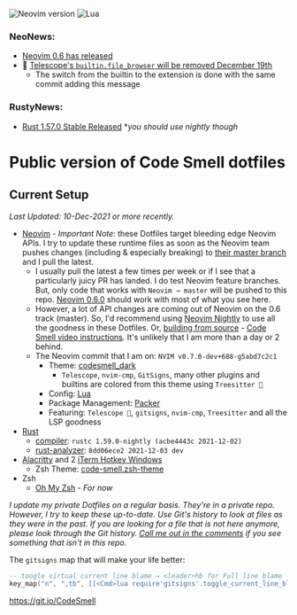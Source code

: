 ![Neovim version](https://img.shields.io/badge/Neovim-0.7.x-57A143?style=plastic&logo=neovim)
![Lua](https://img.shields.io/badge/lua-%232C2D72.svg?style=plastic&logo=lua&logoColor=white)
### NeoNews:
- [Neovim 0.6 has released](https://github.com/neovim/neovim/releases/tag/v0.6.0)
- 🔭 [Telescope's `builtin.file_browser` will be removed December 19th](https://github.com/nvim-telescope/telescope.nvim/issues/1470#issuecomment-974147513)
  - The switch from the builtin to the extension is done with the same commit adding this message
### RustyNews:
- [Rust 1.57.0 Stable Released](https://blog.rust-lang.org/2021/12/02/Rust-1.57.0.html) *_you should use nightly though_
# Public version of Code Smell dotfiles

## Current Setup 
_Last Updated: 10-Dec-2021 or more recently._
- [Neovim](https://neovim.io/) - _Important Note_: these Dotfiles target bleeding edge Neovim APIs. I try to update these runtime files as soon as the Neovim team pushes changes (including & especially breaking) to [their master branch](https://git.io/NeovimHEAD) and I pull the latest. 
  - I usually pull the latest a few times per week or if I see that a particularly juicy PR has landed. I do test Neovim feature branches. But, only code that works with `Neovim → master` will be pushed to this repo. [Neovim 0.6.0](https://github.com/neovim/neovim/releases/tag/v0.6.0) should work with most of what you see here. 
  - However, a lot of API changes are coming out of Neovim on the 0.6 track (master). So, I'd recommend using [Neovim Nightly](https://github.com/neovim/neovim/releases/tag/nightly) to use all the goodness in these Dotfiles. Or, [building from source](https://github.com/neovim/neovim#install-from-source) - [Code Smell video instructions](https://youtu.be/wep2_b_QU7Q). It's unlikely that I am more than a day or 2 behind. 
  - The Neovim commit that I am on: `NVIM v0.7.0-dev+688-g5abd7c2c1`
	- Theme: [codesmell_dark](https://github.com/whatsthatsmell/codesmell_dark.vim)
	  - `Telescope`, `nvim-cmp`, `GitSigns`, many other plugins and builtins are colored from this theme using `Treesitter 🌲` 
	- Config: [Lua](https://neovim.io/doc/user/lua.html)
	- Package Management: [Packer](https://github.com/wbthomason/packer.nvim)
	- Featuring: `Telescope 🔭`, `gitsigns`, `nvim-cmp`, `Treesitter` and all the LSP goodness
- [Rust](https://www.rust-lang.org/)
	- [compiler](https://rustup.rs/): `rustc 1.59.0-nightly (acbe4443c 2021-12-02)`
  - [rust-analyzer](https://rust-analyzer.github.io/manual.html#nvim-lsp): `8dd06ece2 2021-12-03 dev` 
- [Alacritty](https://github.com/alacritty/alacritty) and 2 [iTerm Hotkey Windows](https://www.iterm2.com/)
    - Zsh Theme: [code-smell.zsh-theme](https://github.com/whatsthatsmell/dots/blob/master/public%20dots/zsh/code-smell.zsh-theme)
- Zsh  
    - [Oh My Zsh](https://ohmyz.sh/) - _For now_

_I update my private Dotfiles on a regular basis. They're in a private repo. However, I try to keep these up-to-date. Use Git's history to look at files as they were in the past. If you are looking for a file that is not here anymore, please look through the Git history. [Call me out in the comments](https://www.youtube.com/CodeSmell) if you see something that isn't in this repo._

The `gitsigns` map that will make your life better:
```lua
-- toogle virtual current line blame → <leader>hb for Full line blame
key_map("n", ",tb", [[<Cmd>lua require'gitsigns'.toggle_current_line_blame()<CR>]], { noremap = true, silent = true })
```

https://git.io/CodeSmell
